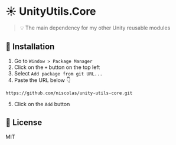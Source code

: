 ﻿# ☀ UnityUtils.Core
> 💡 The main dependency for my other Unity reusable modules

## 🔩 Installation
1. Go to `Window > Package Manager`
2. Click on the `+` button on the top left
3. Select `Add package from git URL...`
4. Paste the URL below :point_down:
```
https://github.com/niscolas/unity-utils-core.git
```
5. Click on the `Add` button

## 📜 License
MIT
